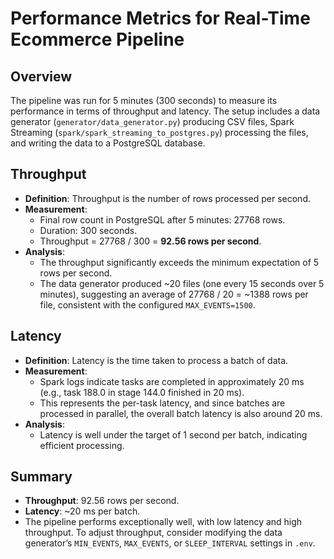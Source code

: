 # Performance Metrics for Real-Time Ecommerce Pipeline

## Overview
The pipeline was run for 5 minutes (300 seconds) to measure its performance in terms of throughput and latency. The setup includes a data generator (`generator/data_generator.py`) producing CSV files, Spark Streaming (`spark/spark_streaming_to_postgres.py`) processing the files, and writing the data to a PostgreSQL database.

## Throughput
- **Definition**: Throughput is the number of rows processed per second.
- **Measurement**:
  - Final row count in PostgreSQL after 5 minutes: 27768 rows.
  - Duration: 300 seconds.
  - Throughput = 27768 / 300 = **92.56 rows per second**.
- **Analysis**:
  - The throughput significantly exceeds the minimum expectation of 5 rows per second.
  - The data generator produced ~20 files (one every 15 seconds over 5 minutes), suggesting an average of 27768 / 20 = ~1388 rows per file, consistent with the configured `MAX_EVENTS=1500`.

## Latency
- **Definition**: Latency is the time taken to process a batch of data.
- **Measurement**:
  - Spark logs indicate tasks are completed in approximately 20 ms (e.g., task 188.0 in stage 144.0 finished in 20 ms).
  - This represents the per-task latency, and since batches are processed in parallel, the overall batch latency is also around 20 ms.
- **Analysis**:
  - Latency is well under the target of 1 second per batch, indicating efficient processing.

## Summary
- **Throughput**: 92.56 rows per second.
- **Latency**: ~20 ms per batch.
- The pipeline performs exceptionally well, with low latency and high throughput. To adjust throughput, consider modifying the data generator’s `MIN_EVENTS`, `MAX_EVENTS`, or `SLEEP_INTERVAL` settings in `.env`.